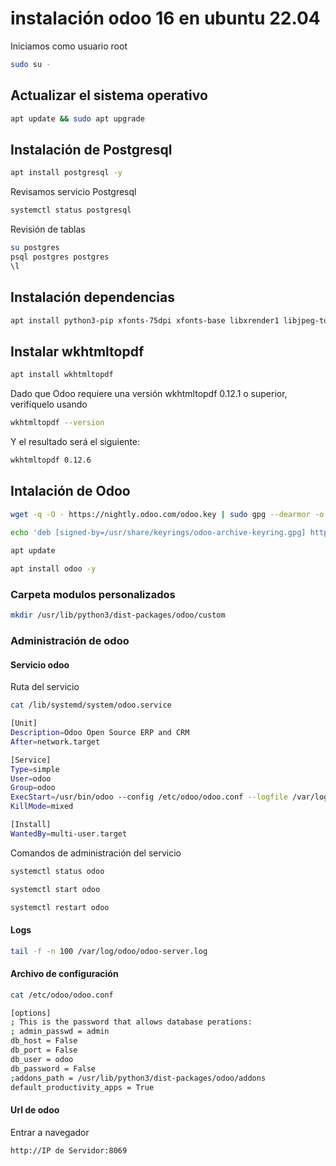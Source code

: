 # instalación odoo 16 en ubuntu 22.04

Iniciamos como usuario root
```sh
sudo su - 
```

## Actualizar el sistema operativo
```sh
apt update && sudo apt upgrade
```

## Instalación de Postgresql

```sh
apt install postgresql -y
```
Revisamos servicio Postgresql

```sh
systemctl status postgresql
```

Revisión de tablas

```sh
su postgres
psql postgres postgres
\l
```


## Instalación dependencias 

```sh
apt install python3-pip xfonts-75dpi xfonts-base libxrender1 libjpeg-turbo8 fontconfig -y
```

## Instalar wkhtmltopdf

```sh
apt install wkhtmltopdf
```
Dado que Odoo requiere una versión wkhtmltopdf 0.12.1 o superior, verifíquelo usando

```sh
wkhtmltopdf --version
```

Y el resultado será el siguiente:

```sh
wkhtmltopdf 0.12.6
```

## Intalación de Odoo

```sh
wget -q -O - https://nightly.odoo.com/odoo.key | sudo gpg --dearmor -o /usr/share/keyrings/odoo-archive-keyring.gpg
 
echo 'deb [signed-by=/usr/share/keyrings/odoo-archive-keyring.gpg] https://nightly.odoo.com/16.0/nightly/deb/ ./' | sudo tee /etc/apt/sources.list.d/odoo.list

apt update

apt install odoo -y
```
### Carpeta modulos personalizados

```sh
mkdir /usr/lib/python3/dist-packages/odoo/custom
```

### Administración de odoo

#### Servicio odoo

Ruta del servicio
```sh
cat /lib/systemd/system/odoo.service 

[Unit]
Description=Odoo Open Source ERP and CRM
After=network.target

[Service]
Type=simple
User=odoo
Group=odoo
ExecStart=/usr/bin/odoo --config /etc/odoo/odoo.conf --logfile /var/log/odoo/odoo-server.log
KillMode=mixed

[Install]
WantedBy=multi-user.target
```

Comandos de administración del servicio
```sh
systemctl status odoo

systemctl start odoo

systemctl restart odoo
```

#### Logs 

```sh
tail -f -n 100 /var/log/odoo/odoo-server.log
```

#### Archivo de configuración

```sh
cat /etc/odoo/odoo.conf

[options]
; This is the password that allows database perations:
; admin_passwd = admin
db_host = False
db_port = False
db_user = odoo
db_password = False
;addons_path = /usr/lib/python3/dist-packages/odoo/addons
default_productivity_apps = True
```

#### Url de odoo 

Entrar a navegador

```sh
http://IP de Servidor:8069
```
